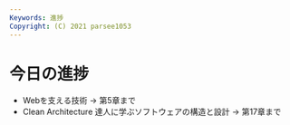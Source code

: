 ```yaml
---
Keywords: 進捗
Copyright: (C) 2021 parsee1053
---
```


# 今日の進捗
* Webを支える技術 → 第5章まで
* Clean Architecture 達人に学ぶソフトウェアの構造と設計 → 第17章まで
